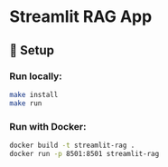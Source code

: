# Streamlit RAG App

## 🚀 Setup

### Run locally:
```bash
make install
make run
```

### Run with Docker:
```bash
docker build -t streamlit-rag .
docker run -p 8501:8501 streamlit-rag
```
